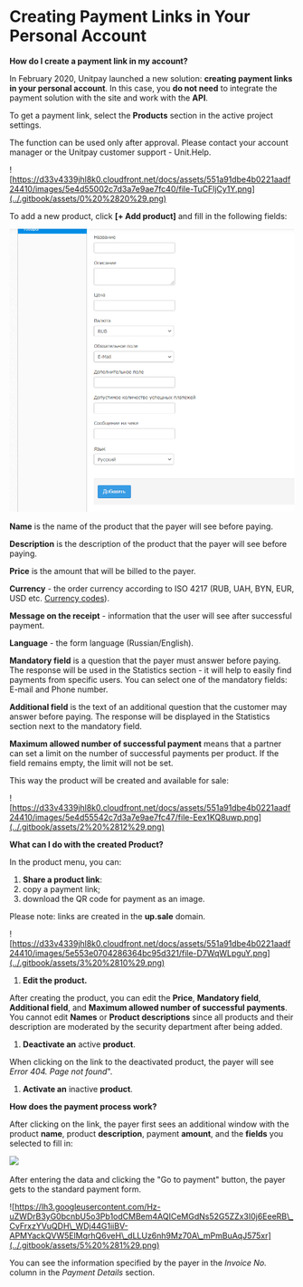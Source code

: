 # Creating Payment Links in Your Personal Account

**How do I create a payment link in my account?**

In February 2020, Unitpay launched a new solution: **creating payment links in your personal account**. In this case, you **do not need** to integrate the payment solution with the site and work with the **API**.

To get a payment link, select the **Products** section in the active project settings.

The function can be used only after approval. Please contact your account manager or the Unitpay customer support - Unit.Help.

![https://d33v4339jhl8k0.cloudfront.net/docs/assets/551a91dbe4b0221aadf24410/images/5e4d55002c7d3a7e9ae7fc40/file-TuCFljCy1Y.png](../.gitbook/assets/0%20%2820%29.png)

To add a new product, click **\[+ Add product\]** and fill in the following fields:

![](../.gitbook/assets/e20214a32ddfd03b0042a738db8c2bbd.png)

**Name** is the name of the product that the payer will see before paying.

**Description** is the description of the product that the payer will see before paying.

**Price** is the amount that will be billed to the payer.

**Currency** - the order currency according to ISO 4217 \(RUB, UAH, BYN, EUR, USD etc. [Currency codes](../book-of-reference/currency-codes.md)\).

**Message on the receipt** - information that the user will see after successful payment. 

**Language** - the form language \(Russian/English\).

**Mandatory field** is a question that the payer must answer before paying. The response will be used in the Statistics section - it will help to easily find payments from specific users. You can select one of the mandatory fields: E-mail and Phone number.

**Additional field** is the text of an additional question that the customer may answer before paying. The response will be displayed in the Statistics section next to the mandatory field.

**Maximum allowed number of successful payment** means that a partner can set a limit on the number of successful payments per product. If the field remains empty, the limit will not be set.

This way the product will be created and available for sale:

![https://d33v4339jhl8k0.cloudfront.net/docs/assets/551a91dbe4b0221aadf24410/images/5e4d55542c7d3a7e9ae7fc47/file-Eex1KQ8uwp.png](../.gitbook/assets/2%20%2812%29.png)

**What can I do with the created Product?**

In the product menu, you can:

1. **Share a product link**:
2. copy a payment link;
3. download the QR code for payment as an image.

Please note: links are created in the **up.sale** domain.

![https://d33v4339jhl8k0.cloudfront.net/docs/assets/551a91dbe4b0221aadf24410/images/5e553e0704286364bc95d321/file-D7WqWLpguY.png](../.gitbook/assets/3%20%2810%29.png)

1. **Edit the product.**

After creating the product, you can edit the **Price**, **Mandatory field**, **Additional field**, and **Maximum allowed number of successful payments**. You cannot edit **Names** or **Product descriptions** since all products and their description are moderated by the security department after being added.

1. **Deactivate an** active **product**.

When clicking on the link to the deactivated product, the payer will see _Error 404. Page not found_".

1. **Activate an** inactive **product**.

**How does the payment process work?**

After clicking on the link, the payer first sees an additional window with the product **name**, product **description**, payment **amount**, and the **fields** you selected to fill in:

![](../.gitbook/assets/4%20%286%29.png)

After entering the data and clicking the "Go to payment" button, the payer gets to the standard payment form.

![https://lh3.googleusercontent.com/Hz-uZWDrB3yG0bcnbU5o3Pb1odCMBem4AQICeMGdNs52G5ZZx3I0j6EeeRB\_CvFrxzYVuQDH\_WDj44G1iiBV-APMYackQVW5ElMqrhQ6veH\_dLLUz6nh9Mz70A\_mPmBuAqJ575xr](../.gitbook/assets/5%20%281%29.png)

You can see the information specified by the payer in the _Invoice No._ column in the _Payment Details_ section.

